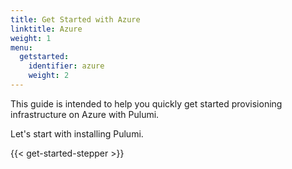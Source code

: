 ```yaml
---
title: Get Started with Azure
linktitle: Azure
weight: 1
menu:
  getstarted:
    identifier: azure
    weight: 2
---
```


This guide is intended to help you quickly get started provisioning infrastructure on Azure with Pulumi.

<!-- TODO embellish the summary/overview of the guide. -->

Let's start with installing Pulumi.

{{< get-started-stepper >}}
